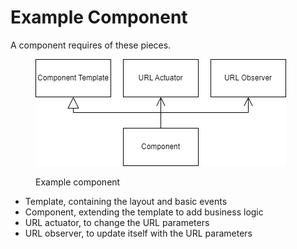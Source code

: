 # Example Component

A component requires of these pieces.

<figure><img src="../../.gitbook/assets/example_component_class.drawio.png" alt=""><figcaption><p>Example component</p></figcaption></figure>

* Template, containing the layout and basic events
* Component, extending the template to add business logic
* URL actuator, to change the URL parameters
* URL observer, to update itself with the URL parameters
